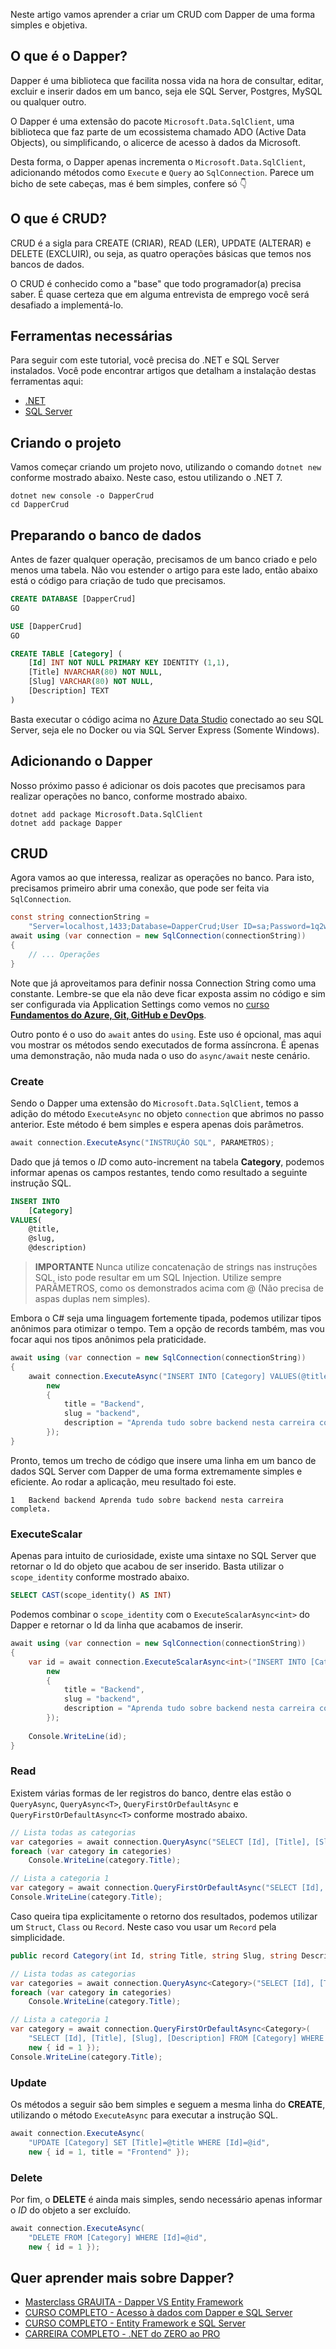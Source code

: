 Neste artigo vamos aprender a criar um CRUD com Dapper de uma forma simples e objetiva.

## O que é o Dapper?
Dapper é uma biblioteca que facilita nossa vida na hora de consultar, editar, excluir e inserir dados em um banco, seja ele SQL Server, Postgres, MySQL ou qualquer outro.

O Dapper é uma extensão do pacote `Microsoft.Data.SqlClient`, uma biblioteca que faz parte de um ecossistema chamado ADO (Active Data Objects), ou simplificando, o alicerce de acesso à dados da Microsoft.

Desta forma, o Dapper apenas incrementa o `Microsoft.Data.SqlClient`, adicionando métodos como `Execute` e `Query` ao `SqlConnection`. Parece um bicho de sete cabeças, mas é bem simples, confere só 👇

## O que é CRUD?
CRUD é a sigla para CREATE (CRIAR), READ (LER), UPDATE (ALTERAR) e DELETE (EXCLUIR), ou seja, as quatro operações básicas que temos nos bancos de dados.

O CRUD é conhecido como a "base" que todo programador(a) precisa saber. É quase certeza que em alguma entrevista de emprego você será desafiado a implementá-lo.

## Ferramentas necessárias
Para seguir com este tutorial, você precisa do .NET e SQL Server instalados. Você pode encontrar artigos que detalham a instalação destas ferramentas aqui:
* [.NET](https://balta.io/blog/dotnet-instalacao-configuracao-e-primeiros-passos)
* [SQL Server](https://balta.io/blog/sql-server-docker)

## Criando o projeto
Vamos começar criando um projeto novo, utilizando o comando `dotnet new` conforme mostrado abaixo. Neste caso, estou utilizando o .NET 7.
```
dotnet new console -o DapperCrud
cd DapperCrud
```

## Preparando o banco de dados
Antes de fazer qualquer operação, precisamos de um banco criado e pelo menos uma tabela. Não vou estender o artigo para este lado, então abaixo está o código para criação de tudo que precisamos.

```sql
CREATE DATABASE [DapperCrud]
GO

USE [DapperCrud]
GO

CREATE TABLE [Category] (
    [Id] INT NOT NULL PRIMARY KEY IDENTITY (1,1),
    [Title] NVARCHAR(80) NOT NULL,
    [Slug] VARCHAR(80) NOT NULL,
    [Description] TEXT
)
```
Basta executar o código acima no [Azure Data Studio](https://azure.microsoft.com/pt-br/products/data-studio/#overview) conectado ao seu SQL Server, seja ele no Docker ou via SQL Server Express (Somente Windows).

## Adicionando o Dapper
Nosso próximo passo é adicionar os dois pacotes que precisamos para realizar operações no banco, conforme mostrado abaixo.
```
dotnet add package Microsoft.Data.SqlClient
dotnet add package Dapper
```

## CRUD
Agora vamos ao que interessa, realizar as operações no banco. Para isto, precisamos primeiro abrir uma conexão, que pode ser feita via `SqlConnection`.

```csharp
const string connectionString =
    "Server=localhost,1433;Database=DapperCrud;User ID=sa;Password=1q2w3e4r@#$;Trusted_Connection=False; TrustServerCertificate=True;";
await using (var connection = new SqlConnection(connectionString))
{
    // ... Operações
}
```

Note que já aproveitamos para definir nossa Connection String como uma constante. Lembre-se que ela não deve ficar exposta assim no código e sim ser configurada via Application Settings como vemos no [curso **Fundamentos do Azure, Git, GitHub e DevOps**](https://balta.io/cursos/fundamentos-azure-git-github-devops).

Outro ponto é o uso do `await` antes do `using`. Este uso é opcional, mas aqui vou mostrar os métodos sendo executados de forma assíncrona. É apenas uma demonstração, não muda nada o uso do `async/await` neste cenário.

### Create
Sendo o Dapper uma extensão do `Microsoft.Data.SqlClient`, temos a adição do método `ExecuteAsync` no objeto `connection` que abrimos no passo anterior. Este método é bem simples e espera apenas dois parâmetros.

```csharp
await connection.ExecuteAsync("INSTRUÇÃO SQL", PARAMETROS);
```

Dado que já temos o *ID*  como auto-increment na tabela **Category**, podemos informar apenas os campos restantes, tendo como resultado a seguinte instrução SQL.

```sql
INSERT INTO 
    [Category] 
VALUES(
    @title, 
    @slug, 
    @description)
```

> **IMPORTANTE** Nunca utilize concatenação de strings nas instruções SQL, isto pode resultar em um SQL Injection. Utilize sempre PARÂMETROS, como os demonstrados acima com @ (Não precisa de aspas duplas nem simples).

Embora o C# seja uma linguagem fortemente tipada, podemos utilizar tipos anônimos para otimizar o tempo. Tem a opção de records também, mas vou focar aqui nos tipos anônimos pela praticidade.

```csharp
await using (var connection = new SqlConnection(connectionString))
{
    await connection.ExecuteAsync("INSERT INTO [Category] VALUES(@title, @slug, @description)",
        new
        {
            title = "Backend",
            slug = "backend",
            description = "Aprenda tudo sobre backend nesta carreira completa."
        });
}
```

Pronto, temos um trecho de código que insere uma linha em um banco de dados SQL Server com Dapper de uma forma extremamente simples e eficiente. Ao rodar a aplicação, meu resultado foi este.

```
1	Backend	backend	Aprenda tudo sobre backend nesta carreira completa.
```

### ExecuteScalar
Apenas para intuito de curiosidade, existe uma sintaxe no SQL Server que retornar o Id do objeto que acabou de ser inserido. Basta utilizar o `scope_identity` conforme mostrado abaixo.

```sql
SELECT CAST(scope_identity() AS INT)
```

Podemos combinar o `scope_identity` com o `ExecuteScalarAsync<int>` do Dapper e retornar o Id da linha que acabamos de inserir.

```csharp
await using (var connection = new SqlConnection(connectionString))
{
    var id = await connection.ExecuteScalarAsync<int>("INSERT INTO [Category] VALUES(@title, @slug, @description);SELECT CAST(scope_identity() AS INT)",
        new
        {
            title = "Backend",
            slug = "backend",
            description = "Aprenda tudo sobre backend nesta carreira completa."
        });
    
    Console.WriteLine(id);
}
```

### Read
Existem várias formas de ler registros do banco, dentre elas estão o `QueryAsync`, `QueryAsync<T>`, `QueryFirstOrDefaultAsync` e `QueryFirstOrDefaultAsync<T>` conforme mostrado abaixo.

```csharp
// Lista todas as categorias
var categories = await connection.QueryAsync("SELECT [Id], [Title], [Slug], [Description] FROM [Category]");
foreach (var category in categories) 
    Console.WriteLine(category.Title);

// Lista a categoria 1
var category = await connection.QueryFirstOrDefaultAsync("SELECT [Id], [Title], [Slug], [Description] FROM [Category] WHERE [Id]=@id", new { id = 1 });
Console.WriteLine(category.Title);
```

Caso queira tipa explicitamente o retorno dos resultados, podemos utilizar um `Struct`, `Class` ou `Record`. Neste caso vou usar um `Record` pela simplicidade.

```csharp
public record Category(int Id, string Title, string Slug, string Description);
```

```csharp
// Lista todas as categorias
var categories = await connection.QueryAsync<Category>("SELECT [Id], [Title], [Slug], [Description] FROM [Category]");
foreach (var category in categories) 
    Console.WriteLine(category.Title);

// Lista a categoria 1
var category = await connection.QueryFirstOrDefaultAsync<Category>(
    "SELECT [Id], [Title], [Slug], [Description] FROM [Category] WHERE [Id]=@id", 
    new { id = 1 });
Console.WriteLine(category.Title);
```

### Update
Os métodos a seguir são bem simples e seguem a mesma linha do **CREATE**, utilizando o método `ExecuteAsync` para executar a instrução SQL.

```csharp
await connection.ExecuteAsync(
    "UPDATE [Category] SET [Title]=@title WHERE [Id]=@id",
    new { id = 1, title = "Frontend" });
```

### Delete
Por fim, o **DELETE** é ainda mais simples, sendo necessário apenas informar o *ID* do objeto a ser excluído.
```csharp
await connection.ExecuteAsync(
    "DELETE FROM [Category] WHERE [Id]=@id",
    new { id = 1 });
```

## Quer aprender mais sobre Dapper?
* [Masterclass GRAUITA - Dapper VS Entity Framework](https://go.balta.io/masterclass-dapper-vs-entity-framework)
* [CURSO COMPLETO - Acesso à dados com Dapper e SQL Server](https://balta.io/cursos/acesso-dados-csharp-net-dapper-sql-server)
* [CURSO COMPLETO - Entity Framework e SQL Server](https://balta.io/cursos/fundamentos-entity-framework)
* [CARREIRA COMPLETO - .NET do ZERO ao PRO](https://balta.io/carreiras/desenvolvedor-backend-dotnet)